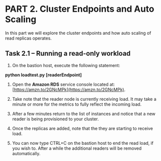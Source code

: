 # PART 2. Cluster Endpoints and Auto Scaling

In this part we will explore the cluster endpoints and how auto scaling of read replicas operates.

## Task 2.1 – Running a read-only workload

1. On the bastion host, execute the following statement:

**python loadtest.py** **[readerEndpoint]**

1. Open the **Amazon RDS** service console located at: [https://amzn.to/2GNcMPk](https://amzn.to/2GNcMPk).
2. Take note that the reader node is currently receiving load. It may take a minute or more for the metrics to fully reflect the incoming load.



1. After a few minutes return to the list of instances and notice that a new reader is being provisioned to your cluster.

1. Once the replicas are added, note that the they are starting to receive load.

1. You can now type CTRL+C on the bastion host to end the read load, if you wish to. After a while the additional readers will be removed automatically.
